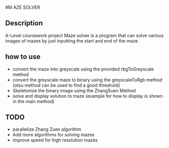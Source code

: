 #M AZE SOLVER

## Description
A-Level coursework project
Maze solver is a program that can solve various images of mazes by just
inputting the start and end of the maze

## how to use
 - convert the maze into greyscale using the provided rbgToGreyscale method
 - convert the greyscale maze to binary using the greyscaleToRgb method 
    (otsu method can be used to find a good threshold)
 - Skeletonize the binary image using the ZhangSuen Method
 - solve and display solution to maze (example for how to display is shown in the main method)


## TODO

 - parallelize Zhang Zuen algorithm
 - Add more algorithms for solving mazes
 - improve speed for high resolution mazes